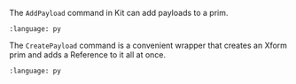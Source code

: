 The `AddPayload` command in Kit can add payloads to a prim.
``` {literalinclude} py_kit_cmds.py
:language: py
```

The `CreatePayload` command is a convenient wrapper that creates an Xform prim and adds a Reference to it all at once.
``` {literalinclude} py_kit_cmds_var1.py
:language: py
```